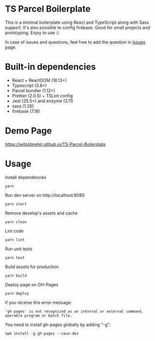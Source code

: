 # TS Parcel Boilerplate

This is a minimal boilerplate using React and TypeScript along with Sass support. It's also possible to config firebase. Good for small projects and prototyping. Enjoy to use :)

In case of issues and questions, feel free to add the question in [Issues](https://github.com/witoldmetel/TS-Parcel-Boilerplate/issues) page.

# Built-in dependencies

- React + ReactDOM (16.13+)
- Typescript (3.8+)
- Parcel bundler (1.12+)
- Prettier (2.0.5) + TSLint config
- Jest (25.5+) and enzyme (3.11)
- sass (1.26)
- firebase (7.18)

# Demo Page

https://witoldmetel.github.io/TS-Parcel-Boilerplate

# Usage

Install dependencies

```
yarn
```

Run dev server on http://localhost:8080

```
yarn start
```

Remove develop's assets and cache

```
yarn clean
```

Lint code

```
yarn lint
```

Run unit tests

```
yarn test
```

Build assets for production

```
yarn build
```

Deploy page on GH-Pages

```
yarn deploy
```

if you receive this error message:

```
'gh-pages' is not recognized as an internal or external command,
operable program or batch file.
```

You need to install gh-pages globally by adding "-g":

```
npm install -g gh-pages --save-dev
```
